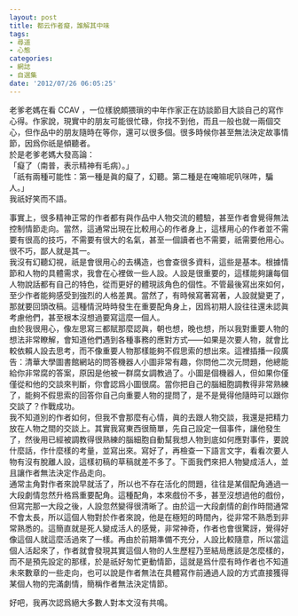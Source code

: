```yaml
---
layout: post
title: 都云作者癡，誰解其中味
tags:
- 尋道
- 心態
categories:
- 網誌
- 自選集
date: '2012/07/26 06:05:25'
---
```

老爹老媽在看 CCAV ，一位樣貌頗猥瑣的中年作家正在訪談節目大談自己的寫作心得。作家說，現實中的朋友可能很忙碌，你找不到他，而且一般也就一兩個交心，但作品中的朋友隨時在等你，還可以很多個。很多時候你甚至無法決定故事情節，因爲你祇是傾聽者。  
於是老爹老媽大發高論：  
「癡了（南普，表示精神有毛病）。」  
「祇有兩種可能性：第一種是眞的癡了，幻聽。第二種是在唵嘛呢叭咪吽，騙人。」  
我祇好笑而不語。  

事實上，很多精神正常的作者都有與作品中人物交流的體驗，甚至作者會覺得無法控制情節走向。當然，這通常出現在比較用心的作者身上，這樣用心的作者並不需要有很高的技巧，不需要有很大的名氣，甚至一個讀者也不需要，祇需要他用心。  
很不巧，鄙人就是其一。  
我沒有幻聽幻視，祇是會很用心的去構造，也會查很多資料，這些是基本。根據情節和人物的具體需求，我會在心裡做一些人設。人設是很重要的，這樣能夠讓每個人物說話都有自己的特色，從而更好的體現該角色的個性。不管最後寫出來如何，至少作者能夠感受到強烈的人格差異。當然了，有時候寫著寫著，人設就變更了，那就要回頭改稿。這種情況時時發生在重要配角身上，因爲初期人設往往還未認眞考慮他們，甚至根本沒想過要寫這麼一個人。  
由於我很用心，像左思寫三都賦那麼認眞，朝也想，晚也想，所以我對重要人物的想法非常瞭解，會知道他們遇到各種事務的應對方式——如果是次要人物，就會比較依賴人設去思考，而不像重要人物那樣能夠不假思索的想出來。這裡插播一段廣告：清華大學圖書館網站的問答機器人小圖非常有趣，你問他二次元問題，他總能給你非常腐的答案，原因是他被一群腐女調教過了。小圖是個機器人，但如果你僅僅從和他的交談來判斷，你會認爲小圖很腐。當你把自己的腦細胞調教得非常熟練了，能夠不假思索的回答你自己向重要人物的提問了，是不是覺得他隨時可以跟你交談了？作戰成功。  
我不知道別的作者如何，但我不會那麼有心情，眞的去跟人物交談，我還是把精力放在人物之間的交談上。其實我寫東西很簡單，先自己設定一個事件，讓他發生了，然後用已經被調教得很熟練的腦細胞自動幫我想人物到底如何應對事件，要說什麼話，作什麼樣的考量，並寫出來。寫好了，再檢查一下語言文字，看看次要人物有沒有脫離人設，這樣初稿的草稿就差不多了。下面我們來把人物變成活人，並且讓作者無法決定作品走向。  
通常主角對作者來說早就活了，所以也不存在活化的問題，往往是某個配角通過一大段劇情忽然升格爲重要配角。這種配角，本來戲份不多，甚至沒想過他的戲份，但寫完那一大段之後，人設忽然變得很清晰了。由於這一大段劇情的創作時間通常不會太長，所以這個人物對於作者來說，他是在極短的時間內，從非常不熟悉到非常熟悉的。這簡直就是死人變成活人的感覺，非常神奇，作者也會很驚訝，覺得好像這個人就這麼活過來了一樣。再由於前期準備不充分，人設比較隨意，所以當這個人活起來了，作者就會發現其實這個人物的人生歷程乃至結局應該是怎麼樣的，而不是預先設定的那樣，於是祇好匆忙更動情節，這就是爲什麼有時作者也不知道未來數章的一些走向，也可以說是作者無法在具體寫作前通過人設的方式直接獲得某個人物的完滿劇情，簡稱作者無法決定情節。  

好吧，我再次認爲絕大多數人對本文沒有共鳴。